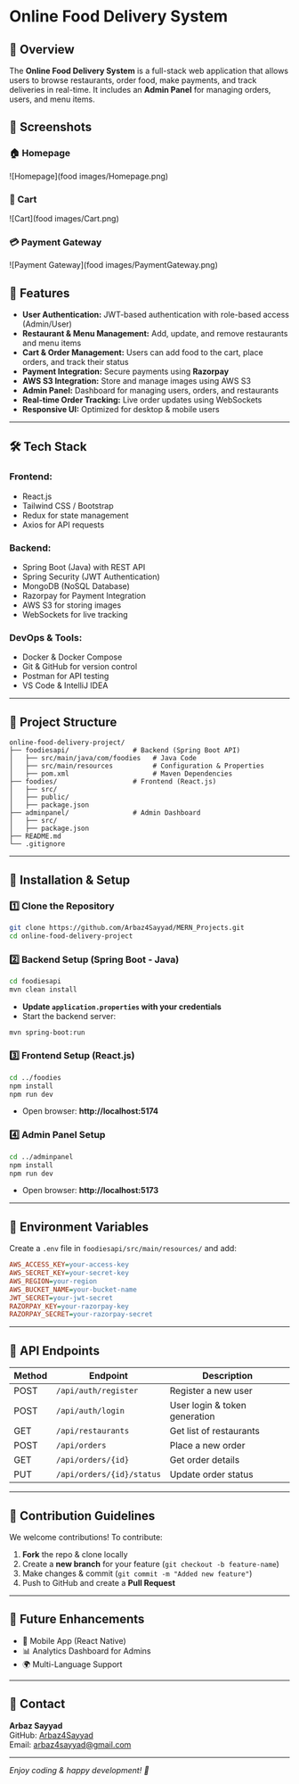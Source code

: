 # Online Food Delivery System

## 📌 Overview
The **Online Food Delivery System** is a full-stack web application that allows users to browse restaurants, order food, make payments, and track deliveries in real-time. It includes an **Admin Panel** for managing orders, users, and menu items.

## 📸 Screenshots

### 🏠 Homepage
![Homepage](food images/Homepage.png)

### 🛒 Cart
![Cart](food images/Cart.png)

### 💳 Payment Gateway
![Payment Gateway](food images/PaymentGateway.png)


## 🚀 Features
- **User Authentication:** JWT-based authentication with role-based access (Admin/User)
- **Restaurant & Menu Management:** Add, update, and remove restaurants and menu items
- **Cart & Order Management:** Users can add food to the cart, place orders, and track their status
- **Payment Integration:** Secure payments using **Razorpay**
- **AWS S3 Integration:** Store and manage images using AWS S3
- **Admin Panel:** Dashboard for managing users, orders, and restaurants
- **Real-time Order Tracking:** Live order updates using WebSockets
- **Responsive UI:** Optimized for desktop & mobile users

---

## 🛠 Tech Stack
### **Frontend:**
- React.js
- Tailwind CSS / Bootstrap
- Redux for state management
- Axios for API requests

### **Backend:**
- Spring Boot (Java) with REST API
- Spring Security (JWT Authentication)
- MongoDB (NoSQL Database)
- Razorpay for Payment Integration
- AWS S3 for storing images
- WebSockets for live tracking

### **DevOps & Tools:**
- Docker & Docker Compose
- Git & GitHub for version control
- Postman for API testing
- VS Code & IntelliJ IDEA

---

## 📂 Project Structure
```plaintext
online-food-delivery-project/
├── foodiesapi/                # Backend (Spring Boot API)
│   ├── src/main/java/com/foodies   # Java Code
│   ├── src/main/resources          # Configuration & Properties
│   ├── pom.xml                     # Maven Dependencies
├── foodies/                   # Frontend (React.js)
│   ├── src/
│   ├── public/
│   ├── package.json
├── adminpanel/                # Admin Dashboard
│   ├── src/
│   ├── package.json
├── README.md
└── .gitignore
```

---

## 🔧 Installation & Setup

### **1️⃣ Clone the Repository**
```sh
git clone https://github.com/Arbaz4Sayyad/MERN_Projects.git
cd online-food-delivery-project
```

### **2️⃣ Backend Setup (Spring Boot - Java)**
```sh
cd foodiesapi
mvn clean install
```
- **Update `application.properties` with your credentials**
- Start the backend server:
```sh
mvn spring-boot:run
```

### **3️⃣ Frontend Setup (React.js)**
```sh
cd ../foodies
npm install
npm run dev
```
- Open browser: **http://localhost:5174**

### **4️⃣ Admin Panel Setup**
```sh
cd ../adminpanel
npm install
npm run dev
```
- Open browser: **http://localhost:5173**

---

## 🔑 Environment Variables
Create a `.env` file in `foodiesapi/src/main/resources/` and add:
```ini
AWS_ACCESS_KEY=your-access-key
AWS_SECRET_KEY=your-secret-key
AWS_REGION=your-region
AWS_BUCKET_NAME=your-bucket-name
JWT_SECRET=your-jwt-secret
RAZORPAY_KEY=your-razorpay-key
RAZORPAY_SECRET=your-razorpay-secret
```

---

## 📡 API Endpoints
| Method | Endpoint | Description |
|--------|---------|-------------|
| POST   | `/api/auth/register` | Register a new user |
| POST   | `/api/auth/login` | User login & token generation |
| GET    | `/api/restaurants` | Get list of restaurants |
| POST   | `/api/orders` | Place a new order |
| GET    | `/api/orders/{id}` | Get order details |
| PUT    | `/api/orders/{id}/status` | Update order status |

---

## 🤝 Contribution Guidelines
We welcome contributions! To contribute:
1. **Fork** the repo & clone locally
2. Create a **new branch** for your feature (`git checkout -b feature-name`)
3. Make changes & commit (`git commit -m "Added new feature"`)
4. Push to GitHub and create a **Pull Request**

---

## 🎯 Future Enhancements
- 📱 Mobile App (React Native)
- 📊 Analytics Dashboard for Admins
- 🌍 Multi-Language Support

---

## 📩 Contact
**Arbaz Sayyad**  
GitHub: [Arbaz4Sayyad](https://github.com/Arbaz4Sayyad)  
Email: arbaz4sayyad@gmail.com  

---

_Enjoy coding & happy development! 🚀_

